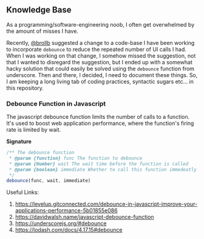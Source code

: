 ## Knowledge Base
As a programming/software-engineering noob, I often get overwhelmed by the amount of misses I have.

Recently, [@brollb](https://github.com/brollb) suggested a change to a code-base I have been working to incorporate `debounce` to reduce the repeated number of UI calls I had. When I was working on that change, I somehow missed the suggestion, not that I wanted to disregard the suggestion, but I ended up with a somewhat hacky solution that could easily be solved using the `debounce` function from underscore. Then and there, I decided, I need to document these things. So, I am keeping a long living tab of coding practices, syntactic sugars etc... in this repository.

### Debounce Function in Javascript
The javascript debounce function limits the number of calls to a function. It's used to boost web application performance, where the function's firing rate is limited by wait.

**Signature**
```js
/** The debounce function
 * @param {function} func The function to debounce
 * @param {Number} wait The wait time before the function is called
 * @param {boolean} immediate Whether to call this function immedeatly
 */
debounce(func, wait, immediate)
```

Useful Links:
1. https://levelup.gitconnected.com/debounce-in-javascript-improve-your-applications-performance-5b01855e086
2. https://davidwalsh.name/javascript-debounce-function
3. https://underscorejs.org/#debounce
4. https://lodash.com/docs/4.17.15#debounce
